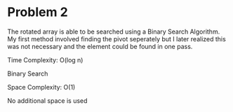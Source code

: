 # Problem 2

The rotated array is able to be searched using a Binary Search Algorithm. My first method involved finding the pivot seperately but I later realized this was not necessary and the element could be found in one pass.

Time Complexity: O(log n)

Binary Search

Space Complexity: O(1)

No additional space is used